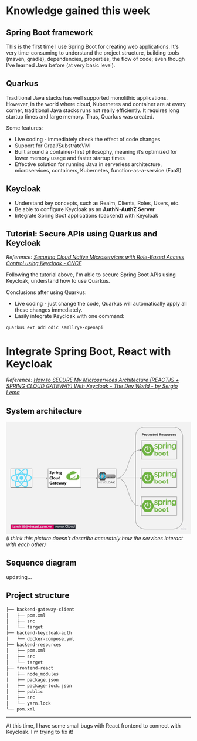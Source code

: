 # Knowledge gained this week
## **Spring Boot framework**
This is the first time I use Spring Boot for creating web applications. It's very time-consuming to understand the project structure, building tools (maven, gradle), dependencies, properties, the flow of code; even though I've learned Java before (at very basic level).

## **Quarkus**
Traditional Java stacks has well supported monolithic applications. However, in the world where cloud, Kubernetes and container are at every corner, traditional Java stacks runs not really efficiently. It requires long startup times and large memory. Thus, Quarkus was created.

Some features:
- Live coding - immediately check the effect of code changes
- Support for Graal/SubstrateVM
- Built around a container-first philosophy, meaning it’s optimized for lower memory usage and faster startup times
- Effective solution for running Java in serverless architecture, microservices, containers, Kubernetes, function-as-a-service (FaaS)

## **Keycloak**
- Understand key concepts, such as Realm, Clients, Roles, Users, etc.
- Be able to configure Keycloak as an **AuthN-AuthZ Server**
- Integrate Spring Boot applications (backend) with Keycloak

## **Tutorial: Secure APIs using Quarkus and Keycloak**
*Reference: [Securing Cloud Native Microservices with Role-Based Access Control using Keycloak - CNCF](https://www.cncf.io/blog/2023/05/17/securing-cloud-native-microservices-with-role-based-access-control-using-keycloak/)*

Following the tutorial above, I'm able to secure Spring Boot APIs using Keycloak, understand how to use Quarkus.

Conclusions after using Quarkus:
- Live coding - just change the code, Quarkus will automatically apply all these changes immediately.
- Easily integrate Keycloak with one command:
```bash
quarkus ext add odic samllrye-openapi
```

# Integrate Spring Boot, React with Keycloak
*Reference: [How to SECURE My Microservices Architecture (REACTJS + SPRING CLOUD GATEWAY) With Keycloak - The Dev World - by Sergio Lema](https://youtu.be/hfeOqvHxHO8)*
## System architecture
![system-architecture](./images/React-Gateway-SpringBoot.jpg)
*(I think this picture doesn't describe accurately how the services interact with each other)*
## Sequence diagram
updating...
## Project structure
```
├── backend-gateway-client
│   ├── pom.xml
│   ├── src
│   └── target
├── backend-keycloak-auth
│   └── docker-compose.yml
├── backend-resources
│   ├── pom.xml
│   ├── src
│   └── target
├── frontend-react
│   ├── node_modules
│   ├── package.json
│   ├── package-lock.json
│   ├── public
│   ├── src
│   └── yarn.lock
└── pom.xml
```
---
At this time, I have some small bugs with React frontend to connect with Keycloak. I'm trying to fix it!